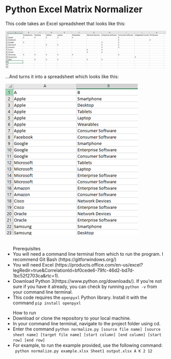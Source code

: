 <h1>Python Excel Matrix Normalizer</h1>


<p>
This code takes an Excel spreadsheet that looks like this:

!["Example"](https://github.com/dcofosho/excel-matrix-normalizer/blob/master/example.PNG)


...And turns it into a spreadsheet which looks like this:

!["Example"](https://github.com/dcofosho/excel-matrix-normalizer/blob/master/output.PNG)

<ul>
<br>
Prerequisites
	<li>You will need a command line terminal from which to run the program. I recommend Git Bash (https://gitforwindows.org/)</li>
	<li>You will need Excel (https://products.office.com/en-us/excel?legRedir=true&CorrelationId=bf0cede6-79fc-46d2-bd7d-1bc52f2703ca&rtc=1).</li>
	<li>Download Python 3(https://www.python.org/downloads/). If you're not sure if you have it already, you can check by running <code>python -v</code> from your command line terminal.</li>
	<li>This code requires the <code>openpyxl</code> Python library. Install it with the command <code>pip install openpyxl</code></li>
</ul>

<ul>
How to run
	<li>Download or clone the repository to your local machine.</li>
	<li>In your command line terminal, navigate to the project folder using cd.</li>
	<li>Enter the command <code>python normalize.py [source file name] [source sheet name] [target file name] [start column] [end column] [start row] [end row]</code>
	<li>For example, to run the example provided, use the following command: <br> <code> python normalize.py example.xlsx Sheet1 output.xlsx A K 2 12
	</code>
	</li>
</ul>

